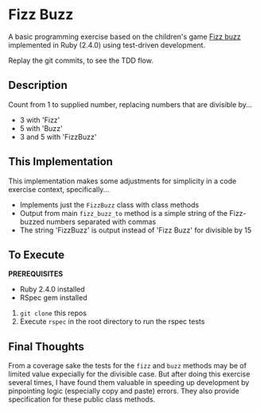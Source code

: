 # Fizz Buzz
A basic programming exercise based on the children's game
[Fizz buzz](https://en.wikipedia.org/wiki/Fizz_buzz)
implemented in Ruby (2.4.0) using test-driven development.

Replay the git commits, to see the TDD flow.

## Description
Count from 1 to supplied number, replacing numbers that are divisible
by...
* 3 with 'Fizz'
* 5 with 'Buzz'
* 3 and 5 with 'FizzBuzz'

## This Implementation
This implementation makes some adjustments for simplicity in a code
exercise context, specifically...
* Implements just the `FizzBuzz` class with class methods
* Output from main `fizz_buzz_to` method is a simple string of the
Fizz-buzzed numbers separated with commas
* The string 'FizzBuzz' is output instead of 'Fizz Buzz' for divisible by
  15

## To Execute
**PREREQUISITES**
* Ruby 2.4.0 installed
* RSpec gem installed

1. `git clone` this repos
2. Execute `rspec` in the root directory to run the rspec tests

## Final Thoughts
From a coverage sake the tests for the `fizz` and `buzz` methods
may be of limited value expecially for the divisible case. But after
doing this exercise several times, I have found them valuable in
speeding up development by pinpointing logic
(especially copy and paste) errors. They also provide specification
for these public class methods. 
